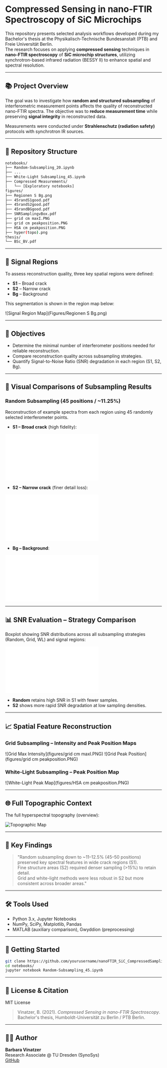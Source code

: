 # Compressed Sensing in nano-FTIR Spectroscopy of SiC Microchips

This repository presents selected analysis workflows developed during my Bachelor's thesis at the Physikalisch-Technische Bundesanstalt (PTB) and Freie Universität Berlin.  
The research focuses on applying **compressed sensing** techniques in **nano-FTIR spectroscopy** of **SiC microchip structures**, utilizing synchrotron-based infrared radiation (BESSY II) to enhance spatial and spectral resolution.

---

## 📚 Project Overview

The goal was to investigate how **random and structured subsampling** of interferometric measurement points affects the quality of reconstructed nano-FTIR spectra. The objective was to **reduce measurement time** while preserving **signal integrity** in reconstructed data.

Measurements were conducted under **Strahlenschutz (radiation safety)** protocols with synchrotron IR sources.

---

## 📁 Repository Structure

```bash
notebooks/
├── Random-Subsampling_20.ipynb
├── ...
├── White-Light Subsampling_45.ipynb
├── Compressed Measurements/
│   └── [Exploratory notebooks]
figures/
├── Regionen S Bg.png
├── 45randS1good.pdf
├── 45randS2good.pdf
├── 45randBGgood.pdf
├── SNRSamplingvBox.pdf
├── grid cm maxI.PNG
├── grid cm peakposition.PNG
├── HSA cm peakposition.PNG
├── hyper(topo).png
thesis/
└── BSc_BV.pdf
```

---

## 🧪 Signal Regions

To assess reconstruction quality, three key spatial regions were defined:
- **S1** – Broad crack
- **S2** – Narrow crack
- **Bg** – Background

This segmentation is shown in the region map below:

![Signal Region Map](Figures/Regionen S Bg.png)

---

## 🎯 Objectives

- Determine the minimal number of interferometer positions needed for reliable reconstruction.
- Compare reconstruction quality across subsampling strategies.
- Quantify Signal-to-Noise Ratio (SNR) degradation in each region (S1, S2, Bg).

---

## 🔬 Visual Comparisons of Subsampling Results

### Random Subsampling (45 positions / ~11.25%)

Reconstruction of example spectra from each region using 45 randomly selected interferometer points.

- **S1 – Broad crack** (high fidelity):

![S1 random 45](figures/45randS1good.pdf)

- **S2 – Narrow crack** (finer detail loss):

![S2 random 45](figures/45randS2good.pdf)

- **Bg – Background**:

![Bg random 45](figures/45randBGgood.pdf)

---

## 📊 SNR Evaluation – Strategy Comparison

Boxplot showing SNR distributions across all subsampling strategies (Random, Grid, WL) and signal regions:

![SNR Sampling Boxplot](figures/SNRSamplingvBox.pdf)

- **Random** retains high SNR in S1 with fewer samples.
- **S2** shows more rapid SNR degradation at low sampling densities.

---

## 📈 Spatial Feature Reconstruction

### Grid Subsampling – Intensity and Peak Position Maps

![Grid Max Intensity](figures/grid cm maxI.PNG)
![Grid Peak Position](figures/grid cm peakposition.PNG)

### White-Light Subsampling – Peak Position Map

![White-Light Peak Map](figures/HSA cm peakposition.PNG)

---

## 🌐 Full Topographic Context

The full hyperspectral topography (overview):

![Topographic Map](figures/hyper(topo).png)

---

## 🔎 Key Findings

> "Random subsampling down to ~11–12.5% (45–50 positions) preserved key spectral features in wide crack regions (S1).  
Fine structure areas (S2) required denser sampling (>15%) to retain detail.  
Grid and white-light methods were less robust in S2 but more consistent across broader areas."

---

## 🛠 Tools Used

- Python 3.x, Jupyter Notebooks
- NumPy, SciPy, Matplotlib, Pandas
- MATLAB (auxiliary comparison), Gwyddion (preprocessing)

---

## 🧩 Getting Started

```bash
git clone https://github.com/yourusername/nanoFTIR_SiC_CompressedSampling.git
cd notebooks/
jupyter notebook Random-Subsampling_45.ipynb
```

---

## 📜 License & Citation

MIT License  
> Vinatzer, B. (2021). *Compressed Sensing in nano-FTIR Spectroscopy*. Bachelor's thesis, Humboldt-Universität zu Berlin / PTB Berlin.

---

## 🙋‍♀️ Author

**Barbara Vinatzer**  
Research Associate @ TU Dresden (SynoSys)  
[GitHub](https://github.com/Batuffola)
